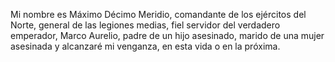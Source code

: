 Mi nombre es Máximo Décimo Meridio, comandante de los ejércitos del Norte, general
de las legiones medias, fiel servidor del verdadero emperador, Marco Aurelio, padre
de un hijo asesinado, marido de una mujer asesinada y alcanzaré mi venganza, en esta 
vida o en la próxima.